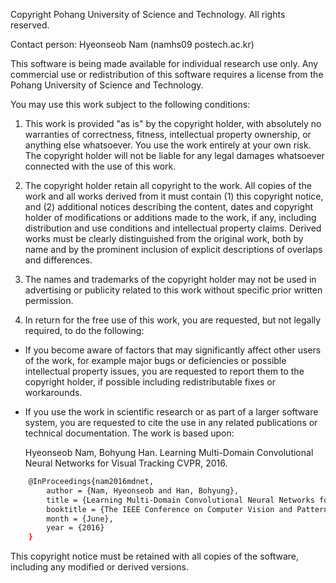 Copyright Pohang University of Science and Technology. All rights reserved.

Contact person:
Hyeonseob Nam (namhs09 <at> postech.ac.kr)

This software is being made available for individual research use only.
Any commercial use or redistribution of this software requires a license from
the Pohang University of Science and Technology.

You may use this work subject to the following conditions:

1. This work is provided "as is" by the copyright holder, with
absolutely no warranties of correctness, fitness, intellectual property
ownership, or anything else whatsoever.  You use the work
entirely at your own risk.  The copyright holder will not be liable for
any legal damages whatsoever connected with the use of this work.

2. The copyright holder retain all copyright to the work. All copies of
the work and all works derived from it must contain (1) this copyright
notice, and (2) additional notices describing the content, dates and
copyright holder of modifications or additions made to the work, if
any, including distribution and use conditions and intellectual property
claims.  Derived works must be clearly distinguished from the original
work, both by name and by the prominent inclusion of explicit
descriptions of overlaps and differences.

3. The names and trademarks of the copyright holder may not be used in
advertising or publicity related to this work without specific prior
written permission. 

4. In return for the free use of this work, you are requested, but not
legally required, to do the following:

* If you become aware of factors that may significantly affect other
  users of the work, for example major bugs or
  deficiencies or possible intellectual property issues, you are
  requested to report them to the copyright holder, if possible
  including redistributable fixes or workarounds.

* If you use the work in scientific research or as part of a larger
  software system, you are requested to cite the use in any related
  publications or technical documentation. The work is based upon:
 
    Hyeonseob Nam, Bohyung Han.
    Learning Multi-Domain Convolutional Neural Networks for Visual Tracking
    CVPR, 2016.

```bash
    @InProceedings{nam2016mdnet,
        author = {Nam, Hyeonseob and Han, Bohyung},
        title = {Learning Multi-Domain Convolutional Neural Networks for Visual Tracking},
        booktitle = {The IEEE Conference on Computer Vision and Pattern Recognition (CVPR)},
        month = {June},
        year = {2016}
    } 
```

This copyright notice must be retained with all copies of the software,
including any modified or derived versions.